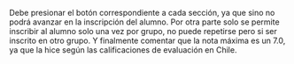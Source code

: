 Debe presionar el botón correspondiente a cada sección, ya que sino no podrá avanzar en la inscripción  del alumno. Por otra parte solo se permite inscribir al alumno solo una vez por grupo, no puede repetirse pero si ser inscrito en otro grupo. Y finalmente comentar que la nota máxima es un 7.0, ya que la hice según las calificaciones de evaluación en Chile.
